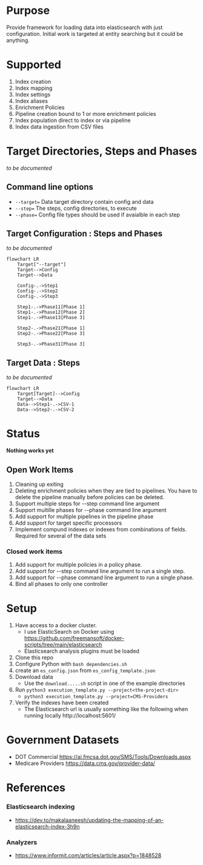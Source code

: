 # Purpose
Provide framework for loading data into elasticsearch with just configuration.  Initial work is targeted at entity searching but it could be anything.

# Supported
1. Index creation
1. Index mapping
1. Index settings
1. Index aliases
1. Enrichment Policies
1. Pipeline creation bound to 1 or more enrichment policies
1. Index population direct to index or via pipeline
1. Index data ingestion from CSV files

# Target Directories, Steps and Phases
_to be documented_

## Command line options

* `--target=` Data target directory contain config and data
* `--step=` The steps, config directories, to execute
* `--phase=` Config file types should be used if avaialble in each step

## Target Configuration : Steps and Phases
_to be documented_
```mermaid
flowchart LR
    Target["--target"]
    Target-->Config
    Target-->Data

    Config-.->Step1
    Config-.->Step2
    Config-.->Step3

    Step1-.->Phase11[Phase 1]
    Step1-.->Phase12[Phase 2]
    Step1-.->Phase13[Phase 3]

    Step2-.->Phase21[Phase 1]
    Step2-.->Phase22[Phase 3]

    Step3-.->Phase31[Phase 3]
```

## Target Data : Steps
_to be documented_
```mermaid
flowchart LR
    Target[Target]-->Config
    Target-->Data
    Data-->Step1-.->CSV-1
    Data-->Step2-.->CSV-2

```

# Status
**Nothing works yet**

## Open Work Items
1. Cleaning up exiting
1. Deleting enrichment policies when they are tied to pipelines.  You have to delete the pipeline manually before policies can be deleted.
1. Support multiple steps for --step command line argument
1. Support multille phases for --phase command line argument
1. Add support for multiple pipelines in the pipeline phase
1. Add support for target specific processors
1. Implement compund indexes or indexes from combinations of fields.  Required for several of the data sets

### Closed work items
1. Add support for multiple policies in a policy phase.
1. Add support for --step command line argument to run a single step.
1. Add support for --phase command line argument to run a single phase.
1. Bind all phases to only one controller

# Setup
1. Have access to a docker cluster.
    * I use ElasticSearch on Docker using https://github.com/freemansoft/docker-scripts/tree/main/elasticsearch
    * Elasticsearch analysis plugins must be loaded
1. Clone this repo
1. Configure Python with `bash dependencies.sh`
1. create an `es_config.json` from `es_config_template.json`
1. Download data
    * Use the `download.....sh` script in one of the example directories
1. Run `python3 execution_template.py --project<the-project-dir>`
    * `python3 execution_template.py --project=CMS-Providers`
1. Verify the indexes have been created
    * The Elasticsearch url is usually something like the following when running locally http://localhost:5601/


# Government Datasets

* DOT Commercial https://ai.fmcsa.dot.gov/SMS/Tools/Downloads.aspx
* Medicare Providers https://data.cms.gov/provider-data/

# References

### Elasticsearch indexing
* https://dev.to/makalaaneesh/updating-the-mapping-of-an-elasticsearch-index-3h9n

### Analyzers
* https://www.informit.com/articles/article.aspx?p=1848528